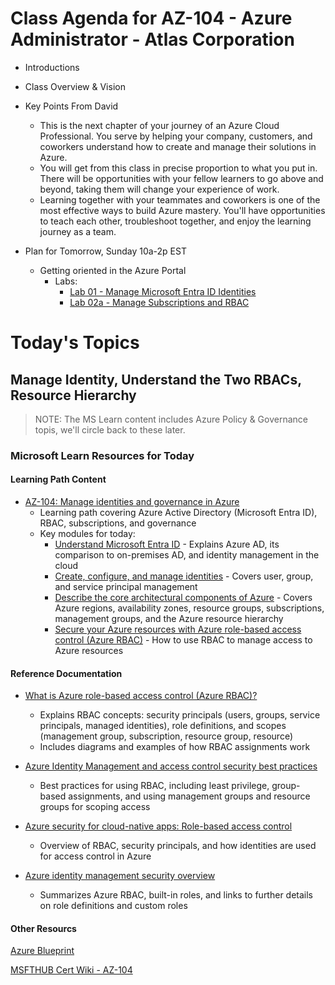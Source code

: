 # Class Agenda for AZ-104 - Azure Administrator - Atlas Corporation

- Introductions
- Class Overview & Vision
- Key Points From David
    - This is the next chapter of your journey of an Azure Cloud Professional. You serve by helping your company, customers, and coworkers understand how to create and manage their solutions in Azure.
    - You will get from this class in precise proportion to what you put in. There will be opportunities with your fellow learners to go above and beyond, taking them will change your experience of work.
    - Learning together with your teammates and coworkers is one of the most effective ways to build Azure mastery. You'll have opportunities to teach each other, troubleshoot together, and enjoy the learning journey as a team.

- Plan for Tomorrow, Sunday 10a-2p EST
    - Getting oriented in the Azure Portal
        - Labs:
            - [Lab 01 - Manage Microsoft Entra ID Identities](https://microsoftlearning.github.io/AZ-104-MicrosoftAzureAdministrator/Instructions/Labs/LAB_01-Manage_Entra_ID_Identities.html)
            - [Lab 02a - Manage Subscriptions and RBAC](https://microsoftlearning.github.io/AZ-104-MicrosoftAzureAdministrator/Instructions/Labs/LAB_02a_Manage_Subscriptions_and_RBAC_Entra.html)




#  Today's Topics
## Manage Identity, Understand the Two RBACs, Resource Hierarchy

> NOTE: The MS Learn content includes Azure Policy & Governance topis, we'll circle back to these later. 

### Microsoft Learn Resources for Today

#### Learning Path Content
- [AZ-104: Manage identities and governance in Azure](https://learn.microsoft.com/en-us/training/paths/az-104-manage-identities-governance/)
  - Learning path covering Azure Active Directory (Microsoft Entra ID), RBAC, subscriptions, and governance
  - Key modules for today:
    - [Understand Microsoft Entra ID](https://learn.microsoft.com/en-us/training/modules/understand-azure-active-directory/) - Explains Azure AD, its comparison to on-premises AD, and identity management in the cloud
    - [Create, configure, and manage identities](https://learn.microsoft.com/en-us/training/modules/create-configure-manage-identities/) - Covers user, group, and service principal management
    - [Describe the core architectural components of Azure](https://learn.microsoft.com/en-us/training/modules/describe-core-architectural-components-of-azure/) - Covers Azure regions, availability zones, resource groups, subscriptions, management groups, and the Azure resource hierarchy
    - [Secure your Azure resources with Azure role-based access control (Azure RBAC)](https://learn.microsoft.com/en-us/training/modules/secure-azure-resources-with-rbac/) - How to use RBAC to manage access to Azure resources



#### Reference Documentation
- [What is Azure role-based access control (Azure RBAC)?](https://learn.microsoft.com/en-us/azure/role-based-access-control/overview)
  - Explains RBAC concepts: security principals (users, groups, service principals, managed identities), role definitions, and scopes (management group, subscription, resource group, resource)
  - Includes diagrams and examples of how RBAC assignments work

- [Azure Identity Management and access control security best practices](https://learn.microsoft.com/en-us/azure/security/fundamentals/identity-management-best-practices)
  - Best practices for using RBAC, including least privilege, group-based assignments, and using management groups and resource groups for scoping access

- [Azure security for cloud-native apps: Role-based access control](https://learn.microsoft.com/en-us/dotnet/architecture/cloud-native/azure-security)
  - Overview of RBAC, security principals, and how identities are used for access control in Azure

- [Azure identity management security overview](https://learn.microsoft.com/en-us/azure/security/fundamentals/identity-management-overview)
  - Summarizes Azure RBAC, built-in roles, and links to further details on role definitions and custom roles

#### Other Resourcs

[Azure Blueprint](https://techcommunity.microsoft.com/blog/azurearchitectureblog/azure-course-blueprints/4338972)

[MSFTHUB Cert Wiki - AZ-104](https://certs.msfthub.wiki/labs/azure/az-104/)